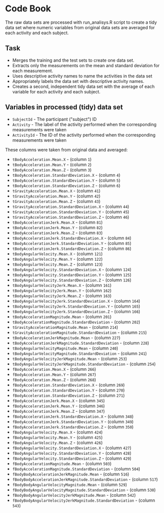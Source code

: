 
# Code Book

The raw data sets are processed with run_analisys.R script to create a tidy data
set where numeric variables from original data sets are averaged for each activity and each subject.

## Task

* Merges the training and the test sets to create one data set.
* Extracts only the measurements on the mean and standard deviation for each measurement. 
* Uses descriptive activity names to name the activities in the data set
* Appropriately labels the data set with descriptive activity names. 
* Creates a second, independent tidy data set with the average of each variable for each activity and each subject. 

## Variables in processed (tidy) data set

* `SubjectId` - The participant ("subject") ID
* `Activity` - The label of the activity performed when the corresponding measurements were taken
* `ActivityId` - The ID of the activity performed when the corresponding measurements were taken

These columns were taken from original data and averaged:

* `tBodyAcceleration.Mean.X` -  (column `1`)
* `tBodyAcceleration.Mean.Y` -  (column `2`)
* `tBodyAcceleration.Mean.Z` -  (column `3`)
* `tBodyAcceleration.StandardDeviation.X` -  (column `4`)
* `tBodyAcceleration.StandardDeviation.Y` -  (column `5`)
* `tBodyAcceleration.StandardDeviation.Z` -  (column `6`)
* `tGravityAcceleration.Mean.X` - (column `41`)
* `tGravityAcceleration.Mean.Y` - (column `42`)
* `tGravityAcceleration.Mean.Z` - (column `43`)
* `tGravityAcceleration.StandardDeviation.X` - (column `44`)
* `tGravityAcceleration.StandardDeviation.Y` - (column `45`)
* `tGravityAcceleration.StandardDeviation.Z` - (column `46`)
* `tBodyAccelerationJerk.Mean.X` - (column `81`)
* `tBodyAccelerationJerk.Mean.Y` - (column `82`)
* `tBodyAccelerationJerk.Mean.Z` - (column `83`)
* `tBodyAccelerationJerk.StandardDeviation.X` - (column `84`)
* `tBodyAccelerationJerk.StandardDeviation.Y` - (column `85`)
* `tBodyAccelerationJerk.StandardDeviation.Z` - (column `86`)
* `tBodyAngularVelocity.Mean.X` - (column `121`)
* `tBodyAngularVelocity.Mean.Y` - (column `122`)
* `tBodyAngularVelocity.Mean.Z` - (column `123`)
* `tBodyAngularVelocity.StandardDeviation.X` - (column `124`)
* `tBodyAngularVelocity.StandardDeviation.Y` - (column `125`)
* `tBodyAngularVelocity.StandardDeviation.Z` - (column `126`)
* `tBodyAngularVelocityJerk.Mean.X` - (column `161`)
* `tBodyAngularVelocityJerk.Mean.Y` - (column `162`)
* `tBodyAngularVelocityJerk.Mean.Z` - (column `163`)
* `tBodyAngularVelocityJerk.StandardDeviation.X` - (column `164`)
* `tBodyAngularVelocityJerk.StandardDeviation.Y` - (column `165`)
* `tBodyAngularVelocityJerk.StandardDeviation.Z` - (column `166`)
* `tBodyAccelerationMagnitude.Mean` - (column `201`)
* `tBodyAccelerationMagnitude.StandardDeviation` - (column `202`)
* `tGravityAccelerationMagnitude.Mean` - (column `214`)
* `tGravityAccelerationMagnitude.StandardDeviation` - (column `215`)
* `tBodyAccelerationJerkMagnitude.Mean` - (column `227`)
* `tBodyAccelerationJerkMagnitude.StandardDeviation` - (column `228`)
* `tBodyAngularVelocityMagnitude.Mean` - (column `240`)
* `tBodyAngularVelocityMagnitude.StandardDeviation` - (column `241`)
* `tBodyAngularVelocityJerkMagnitude.Mean` - (column `253`)
* `tBodyAngularVelocityJerkMagnitude.StandardDeviation` - (column `254`)
* `fBodyAcceleration.Mean.X` - (column `266`)
* `fBodyAcceleration.Mean.Y` - (column `267`)
* `fBodyAcceleration.Mean.Z` - (column `268`)
* `fBodyAcceleration.StandardDeviation.X` - (column `269`)
* `fBodyAcceleration.StandardDeviation.Y` - (column `270`)
* `fBodyAcceleration.StandardDeviation.Z` - (column `271`)
* `fBodyAccelerationJerk.Mean.X` - (column `345`)
* `fBodyAccelerationJerk.Mean.Y` - (column `346`)
* `fBodyAccelerationJerk.Mean.Z` - (column `347`)
* `fBodyAccelerationJerk.StandardDeviation.X` - (column `348`)
* `fBodyAccelerationJerk.StandardDeviation.Y` - (column `349`)
* `fBodyAccelerationJerk.StandardDeviation.Z` - (column `350`)
* `fBodyAngularVelocity.Mean.X` - (column `424`)
* `fBodyAngularVelocity.Mean.Y` - (column `425`)
* `fBodyAngularVelocity.Mean.Z` - (column `426`)
* `fBodyAngularVelocity.StandardDeviation.X` - (column `427`)
* `fBodyAngularVelocity.StandardDeviation.Y` - (column `428`)
* `fBodyAngularVelocity.StandardDeviation.Z` - (column `429`)
* `fBodyAccelerationMagnitude.Mean` - (column `503`)
* `fBodyAccelerationMagnitude.StandardDeviation` - (column `504`)
* `fBodyBodyAccelerationJerkMagnitude.Mean` - (column `516`)
* `fBodyBodyAccelerationJerkMagnitude.StandardDeviation` - (column `517`)
* `fBodyBodyAngularVelocityMagnitude.Mean` - (column `529`)
* `fBodyBodyAngularVelocityMagnitude.StandardDeviation` - (column `530`)
* `fBodyBodyAngularVelocityJerkMagnitude.Mean` - (column `542`)
* `fBodyBodyAngularVelocityJerkMagnitude.StandardDeviation` - (column `543`)